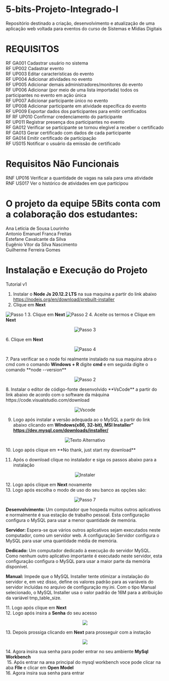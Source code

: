 # 5-bits-Projeto-Integrado-I
Repositório destinado a criação, desenvolvimento e atualização de uma aplicação web voltada para eventos do curso de Sistemas e Mídias Digitais

# REQUISITOS
 RF GA001 Cadastrar usuário no sistema \
 RF UP002 Cadastrar evento\
 RF UP003 Editar características do evento\
 RF UP004 Adicionar atividades no evento \
 RF UP005 Adicionar demais administradores/monitores do evento\
 RF UP006 Adicionar (por meio de uma lista importada) todos os participantes no evento em ação única\
 RF UP007 Adicionar participante único no evento\
 RF UP008 Adicionar participante em atividade específica do evento\
 RF UP009 Exportar dados dos participantes para emitir certificados\
 RF 
 RF UP010 Confirmar credenciamento do participante\
 RF UP011 Registrar presença dos participantes no evento\
 RF GA012 Verificar se participante se tornou elegível a receber o certificado\
 RF GA013 Gerar certificado com dados de cada participante\
 RF GA014 Emitir certificado de participação\
 RF US015 Notificar o usuário da emissão de certificado


# Requisitos Não Funcionais
 RNF UP016 Verificar a quantidade de vagas na sala para uma atividade\
 RNF US017 Ver o histórico de atividades em que participou
 
# O projeto da equipe 5Bits conta com a colaboração dos estudantes:

Ana Leticia de Sousa Lourinho\
Antonio Emanuel Franca Freitas\
Estefane Cavalcante da Silva\
Eugênio Vitor da Silva Nascimento\
Guilherme Ferreira Gomes

# Instalação e Execução do Projeto 


Tutorial v1
	
1. Instalar o **Node Js 20.12.2 LTS** na sua maquina a partir do link abaixo https://nodejs.org/en/download/prebuilt-installer
2.  Clique em <b>Next</b>  
<img src="https://www.alura.com.br/artigos/assets/como-instalar-node-js-windows-linux-macos/imagem1.jpg"  alt="Passo 1">
3. Clique em <b>Next</b>  
<img src="https://www.alura.com.br/artigos/assets/como-instalar-node-js-windows-linux-macos/imagem3.jpg" alt="Passo 2">
4. Aceite os termos e Clique em <b>Next</b>
   <p align="center">
<img src="https://www.alura.com.br/artigos/assets/como-instalar-node-js-windows-linux-macos/imagem4.jpg"  align="center"  alt="Passo 3">
</p>
6. Clique em <b>Next</b>   
  <p align="center">
<img src="https://www.alura.com.br/artigos/assets/como-instalar-node-js-windows-linux-macos/imagem7.jpg"  align="center"  alt="Passo 4">
  </p>
7. Para verificar se o node foi realmente instalado na sua maquina abra o cmd com o comando <b>Windows + R</b>   digite <b>cmd</b>  
e em seguida digite o comando **node --version**  
  <p align="center">
<img src="https://github.com/user-attachments/assets/43f2e789-2fe8-4ddc-aba3-d22c168ccb66"  align="center"  alt="Passo 2">
  </p>
8. Instalar o editor de código-fonte desenvolvido **VsCode** a partir do link abaixo de acordo com o software da máquina 
https://code.visualstudio.com/download <br>
  <p align="center">
<img src="https://hub.asimov.academy/wp-content/uploads/2024/02/downloadvscode-1-1024x634.png"  align="center"  alt="Vscode"> <br>
  </p>


9. Logo após instalar a versão adequada ao o MySQL a partir do link abaixo clicando em **WIndows(x86, 32-bit), MSI Installer”
https://dev.mysql.com/downloads/installer/** <br>
  <p align="center">
   <img src="https://www.simplilearn.com/ice9/free_resources_article_thumb/MySQL_4.png" alt="Texto Alternativo">
  </p>
10. Logo após clique em **No thank, just start my download** <br>
  
11. Após o download clique no instalador e siga os passos abaixo para a instalação
  <p align="center">
 <img src= "https://programadorviking.com.br/wp-content/webp-express/webp-images/uploads/2019/03/como-instalar-mysql-windows-linux-macos-01.png.webp" alt="Instaler">
  </p>
12. Logo após clique em <b>Next</b> novamente <br>
13. Logo após escolha o modo de uso do seu banco as opções são: <br>
  <p align="center">
<img src="https://www.simplilearn.com/ice9/free_resources_article_thumb/MySQL_9.png" alt="Passo 7"><br>
  </p>
<p><b>Desenvolvimento: </b> Um computador que hospeda muitos outros aplicativos e normalmente é sua estação de trabalho pessoal. Esta configuração configura o MySQL para usar a menor quantidade de memória.</p>
<p><b>Servidor: </b>Espera-se que vários outros aplicativos sejam executados neste computador, como um servidor web. A configuração Servidor configura o MySQL para usar uma quantidade média de memória.</p>
<p> <b>Dedicado:</b> Um computador dedicado à execução do servidor MySQL. Como nenhum outro aplicativo importante é executado neste servidor, esta configuração configura o MySQL para usar a maior parte da memória disponível.</p>
<p><b>Manual:</b> Impede que o MySQL Installer tente otimizar a instalação do servidor e, em vez disso, define os valores padrão para as variáveis ​​do servidor incluídas no arquivo de configuração my.ini. Com o tipo Manual selecionado, o MySQL Installer usa o valor padrão de 16M para a atribuição da variável tmp_table_size.</p>
11. Logo após clique em <b>Next</b><br>
12. Logo após insira a <b>Senha</b> do seu acesso  <br>
  <p align="center">
<img src= "https://www.simplilearn.com/ice9/free_resources_article_thumb/MySQL_10.png">
  </p>
13. Depois prossiga clicando em <b>Next</b> para prosseguir com a instação <br>
  <p align="center">
<img src="https://www.simplilearn.com/ice9/free_resources_article_thumb/MySQL_10.png">
  </p>
14. Agora insira sua senha para poder entrar no seu ambiente <b>MySql Workbench</b> <br>
<img src = "https://blogger.googleusercontent.com/img/b/R29vZ2xl/AVvXsEiGPqlGbSMQqL7a-NNEC2uvhVa85nLLMZ3yuTccCrhyFMzXZFQpNhgHTKVDHX5p_l0na2zWLS38QS-z8NjTMPqX83M1F3kD5vmmBBaA6cjv9GiBwbTugwvFoX-pmHng2zkKj6ECXGAuGX4/s640/2017-09-03+18_17_47-Greenshot.png" alt = "">
15. Após entrar na area principal do mysql workbench voce pode clicar na aba <b>FIle</b> e clicar em <b>Open Model</b> <br>
16. Agora insira sua senha para entrar <br>






